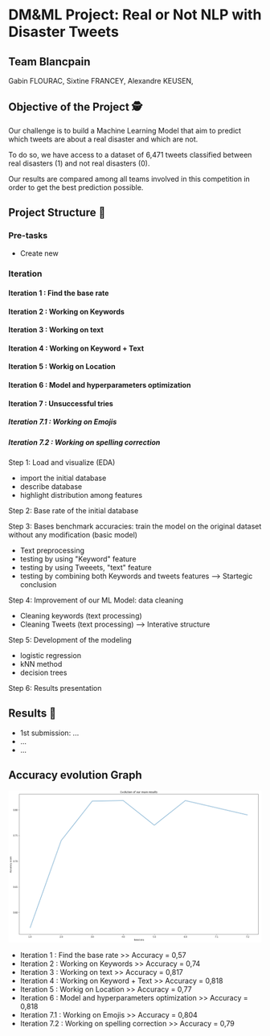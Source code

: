 # DM&ML Project: Real or Not NLP with Disaster Tweets 

## Team Blancpain

Gabin FLOURAC,
Sixtine FRANCEY,
Alexandre KEUSEN,

## Objective of the Project 🕵️

Our challenge is to build a Machine Learning Model that aim to predict which tweets are about a real disaster and which are not. 

To do so, we have access to a dataset of 6,471 tweets classified between real disasters (1) and not real disasters (0).

Our results are compared among all teams involved in this competition in order to get the best prediction possible. 

## Project Structure 🚀

### Pre-tasks

- Create new 

### Iteration

#### Iteration 1 : Find the base rate
#### Iteration 2 : Working on Keywords
#### Iteration 3 : Working on text
#### Iteration 4 : Working on Keyword + Text
#### Iteration 5 : Workig on Location
#### Iteration 6 : Model and hyperparameters optimization                      
#### Iteration 7 : Unsuccessful tries
##### Iteration 7.1 : Working on Emojis
##### Iteration 7.2 : Working on spelling correction

Step 1: Load and visualize (EDA) 
- import the initial database 
- describe database 
- highlight distribution among features 

Step 2: Base rate of the initial database 

Step 3: Bases benchmark accuracies: train the model on the original dataset without any modification (basic model)
- Text preprocessing
- testing by using "Keyword" feature 
- testing by using Tweeets, "text" feature 
- testing by combining both Keywords and tweets features
--> Startegic conclusion 

Step 4: Improvement of our ML Model: data cleaning 
- Cleaning keywords (text processing)
- Cleaning Tweets (text processing)
--> Interative structure 

Step 5: Development of the modeling 
- logistic regression 
- kNN method 
- decision trees 

Step 6: Results presentation 

## Results 🥇 

- 1st submission: ...
- ...
- ...

## Accuracy evolution Graph

![](Data/progressiongraph.jpg)

- Iteration 1 : Find the base rate >> Accuracy = 0,57
- Iteration 2 : Working on Keywords >> Accuracy = 0,74
- Iteration 3 : Working on text >> Accuracy = 0,817
- Iteration 4 : Working on Keyword + Text >> Accuracy = 0,818
- Iteration 5 : Workig on Location >> Accuracy = 0,77
- Iteration 6 : Model and hyperparameters optimization >> Accuracy = 0,818                        
- Iteration 7.1 : Working on Emojis >> Accuracy = 0,804
- Iteration 7.2 : Working on spelling correction >> Accuracy = 0,79
